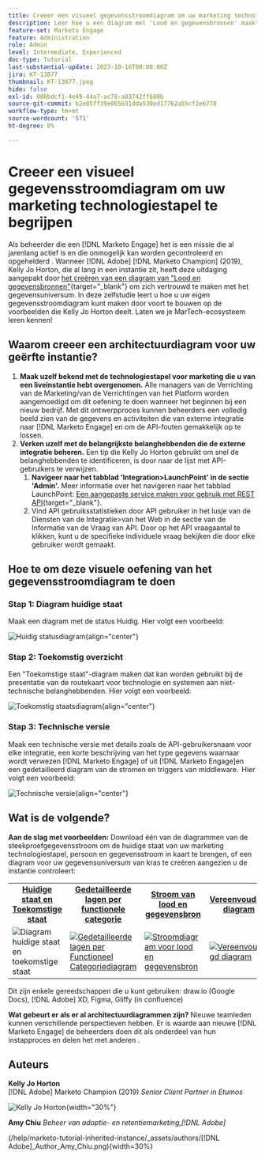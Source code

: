 ```yaml
---
title: Creeer een visueel gegevensstroomdiagram om uw marketing technologiestapel te begrijpen
description: Leer hoe u een diagram met 'Lood en gegevensbronnen' maakt om het gegevensuniversum te begrijpen, om de instantie efficiënt te controleren en op te lossen.
feature-set: Marketo Engage
feature: Administration
role: Admin
level: Intermediate, Experienced
doc-type: Tutorial
last-substantial-update: 2023-10-16T00:00:00Z
jira: KT-13877
thumbnail: KT-13877.jpeg
hide: false
exl-id: 088bdcf1-4e49-44a7-ac78-a03742ff680b
source-git-commit: b2e05ff39e065691dda530ed17762a55cf2e6778
workflow-type: tm+mt
source-wordcount: '571'
ht-degree: 0%

---
```


# Creeer een visueel gegevensstroomdiagram om uw marketing technologiestapel te begrijpen

Als beheerder die een [!DNL Marketo Engage] het is een missie die al jarenlang actief is en die onmogelijk kan worden gecontroleerd en opgehelderd . Wanneer [!DNL Adobe] [!DNL Marketo Champion] (2019), Kelly Jo Horton, die al lang in een instantie zit, heeft deze uitdaging aangepakt door [het creëren van een diagram van &quot;Lood en gegevensbronnen&quot;](https://nation.marketo.com/t5/employee-blogs/understand-your-marketing-technology-and-data-create-this/ba-p/296774){target="_blank"} om zich vertrouwd te maken met het gegevensuniversum. In deze zelfstudie leert u hoe u uw eigen gegevensstroomdiagram kunt maken door voort te bouwen op de voorbeelden die Kelly Jo Horton deelt. Laten we je MarTech-ecosysteem leren kennen!

## Waarom creeer een architectuurdiagram voor uw geërfte instantie?

1. **Maak uzelf bekend met de technologiestapel voor marketing die u van een liveinstantie hebt overgenomen.** Alle managers van de Verrichting van de Marketing/van de Verrichtingen van het Platform worden aangemoedigd om dit oefening te doen wanneer het beginnen bij een nieuw bedrijf. Met dit ontwerpproces kunnen beheerders een volledig beeld zien van de gegevens en activiteiten die van externe integratie naar [!DNL Marketo Engage] en om de API-fouten gemakkelijk op te lossen.
2. **Verken uzelf met de belangrijkste belanghebbenden die de externe integratie beheren.** Een tip die Kelly Jo Horton gebruikt om snel de belanghebbenden te identificeren, is door naar de lijst met API-gebruikers te verwijzen.
   1. **Navigeer naar het tabblad &#39;Integration>LaunchPoint&#39; in de sectie &#39;Admin&#39;.** Meer informatie over het navigeren naar het tabblad LaunchPoint: [Een aangepaste service maken voor gebruik met REST API](https://experienceleague.adobe.com/docs/marketo/using/product-docs/administration/additional-integrations/create-a-custom-service-for-use-with-rest-api.html){target="_blank"}.
   2. Vind API gebruiksstatistieken door API gebruiker in het lusje van de Diensten van de Integratie>van het Web in de sectie van de Informatie van de Vraag van API. Door op het API vraagaantal te klikken, kunt u de specifieke individuele vraag bekijken die door elke gebruiker wordt gemaakt.

## Hoe te om deze visuele oefening van het gegevensstroomdiagram te doen

### Stap 1: Diagram huidige staat

Maak een diagram met de status Huidig. Hier volgt een voorbeeld:

![Huidig statusdiagram](/help/marketo-tutorial-inherited-instance/_assets/data-flow-diagram/Current_State_Lead_Data_Sources_KellyJo_Horton.png){align="center"}


### Stap 2: Toekomstig overzicht

Een &quot;Toekomstige staat&quot;-diagram maken dat kan worden gebruikt bij de presentatie van de routekaart voor technologie en systemen aan niet-technische belanghebbenden. Hier volgt een voorbeeld:

![Toekomstig staatsdiagram](/help/marketo-tutorial-inherited-instance/_assets/data-flow-diagram/Future-State-Lead-Data-Sources-KellyJo-Horton.png){align="center"}

### Stap 3: Technische versie

Maak een technische versie met details zoals de API-gebruikersnaam voor elke integratie, een korte beschrijving van het type gegevens waarnaar wordt verwezen [!DNL Marketo Engage] of uit [!DNL Marketo Engage]en een gedetailleerd diagram van de stromen en triggers van middleware.  Hier volgt een voorbeeld:

![Technische versie](/help/marketo-tutorial-inherited-instance/_assets/data-flow-diagram/Lead-Data-Source-Diagram-KellyJo-Horton.png){align="center"}


## Wat is de volgende?

**Aan de slag met voorbeelden:**
Download één van de diagrammen van de steekproefgegevensstroom om de huidige staat van uw marketing technologiestapel, persoon en gegevensstroom in kaart te brengen, of een diagram voor uw gegevensuniversum van kras te creëren aangezien u de instantie controleert:


<table style="table-layout:fixed">
   <tr>  
      <td style="border: 0;">
      <div style="text-align: center;">
          <a href="./_assets/downloads/Current_Future_State_Lead_Data_Sources.zip">
            <strong>Huidige staat en Toekomstige staat</strong>
         </a>
      </div>
      </td>
      <td style="border: 0;">
      <div style="text-align: center;">
         <a href="./_assets/downloads/Detailed_Layers_by_Functional_Category_Stacked_Technologies.zip">
         <strong>Gedetailleerde lagen per functionele categorie </strong>   
         </a>
      </div>
      </td>
      <td style="border: 0;">
         <div style="text-align: center;">
         <a href="./_assets/downloads/Lead_Data_Source.zip">
           <strong>Stroom van lood en gegevensbron </strong>  
         </a>
         </div>
       </td> 
       <td style="border: 0;">
         <div style="text-align: center;">
         <a href="./_assets/downloads/Simple_World_Class_Stage_Stack.zip">
          <strong>Vereenvoudigd diagram</strong>  
         </a>
         </div>
        </td>  
   </tr>
   <tr>
    <td style="border: 0;">
         <div>
          <img alt="Diagram huidige staat en toekomstige staat" src="./_assets/Thumbnail_Current-Future State Lead_Data Sources_KellyJo_Horton.png"/>
         </a>
      </div>
      </td>
      <td style="border: 0;">
         <div>
         <a href="./_assets/downloads/Detailed_Layers_by_Functional_Category_Stacked_Technologies.zip">
         <img alt="Gedetailleerde lagen per Functioneel Categoriediagram" src="./_assets/Thumbnail_Detailed_Layers_by_Functional_Category_Stacked_Technologies_KellyJo_Horton.png" />
       </a>
         </div>
      </td>
       <td style="border: 0;">
         <div>
            <a href="./_assets/downloads/Lead_Data_Source.zip">
         <img alt="Stroomdiagram voor lood en gegevensbron" src="./_assets/Thumbnail_Lead-Data Source Diagram_KellyJo_Horton.png" />
         </a>
         </div>
      </td>
     <td style="border: 0;">
         <div>
            <a href="./_assets/downloads/Simple_World_Class_Stage_Stack.zip">
             <img alt="Vereenvoudigd diagram" src="./_assets/Thumbnail_Simple_World_Class_Stage_Stack.png" />
         </a>
         </div>
      </td>
</table>

Dit zijn enkele gereedschappen die u kunt gebruiken: draw.io (Google Docs), [!DNL Adobe] XD, Figma, Gliffy (in confluence)

**Wat gebeurt er als er al architectuurdiagrammen zijn?** Nieuwe teamleden kunnen verschillende perspectieven hebben. Er is waarde aan nieuwe [!DNL Marketo Engage] de beheerders doen dit als onderdeel van hun instapproces en delen het met anderen .

## Auteurs

**Kelly Jo Horton**\
[!DNL Adobe] Marketo Champion (2019)
*Senior Client Partner in Etumos*

![Kelly Jo Horton](/help/marketo-tutorial-inherited-instance/_assets/authors/Customer_Author_Kelly_Jo_Horton.png){width="30%"}

**Amy Chiu**
*Beheer van adoptie- en retentiemarketing,[!DNL Adobe]*

(/help/marketo-tutorial-inherited-instance/_assets/authors/[!DNL Adobe]_Author_Amy_Chiu.png){width=30%}
